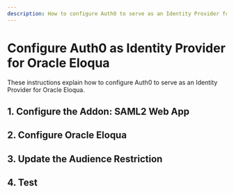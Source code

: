 ```yaml
---
description: How to configure Auth0 to serve as an Identity Provider for Oracle Eloqua.
---
```


# Configure Auth0 as Identity Provider for Oracle Eloqua

These instructions explain how to configure Auth0 to serve as an Identity Provider for Oracle Eloqua.

## 1. Configure the Addon: SAML2 Web App



## 2. Configure Oracle Eloqua

## 3. Update the Audience Restriction

## 4. Test
